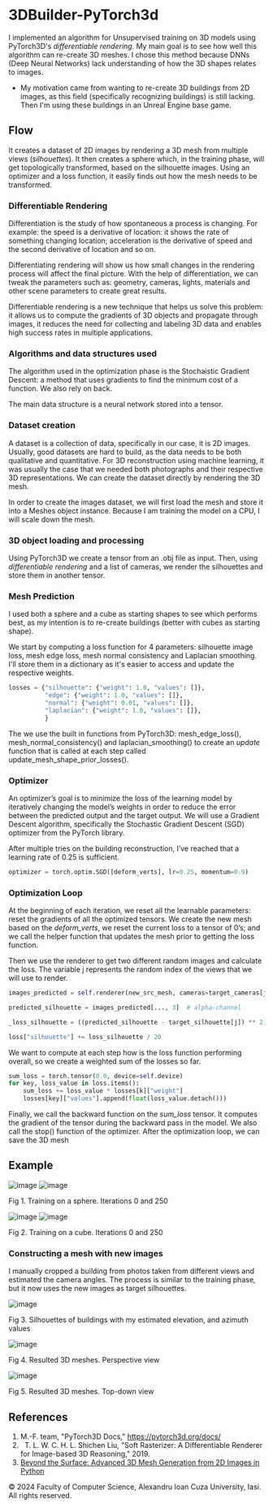 # 3DBuilder-PyTorch3d
I implemented an algorithm for Unsupervised training on 3D models using PyTorch3D's *differentiable rendering*.
My main goal is to see how well this algorithm can re-create 3D meshes.
I chose this method because DNNs (Deep Neural Networks) lack understanding of how the 3D shapes relates to images.

- My motivation came from wanting to re-create 3D buildings from 2D images, as this field (specifically recognizing buildings) is still lacking. Then I'm using these buildings in an Unreal Engine base game.


## Flow
It creates a dataset of 2D images by rendering a 3D mesh from multiple views (*silhouettes*).
It then creates a sphere which, in the training phase, will get topologically transformed, based on the silhouette images. 
Using an optimizer and a loss function, it easily finds out how the mesh needs to be transformed. 

### Differentiable Rendering
Differentiation is the study of how spontaneous a process is changing. For example: the speed is a derivative of location: it shows the rate of something changing location; acceleration is the derivative of speed and the second derivative of location and so on. 

Differentiating rendering will show us how small changes in the rendering process will affect the final picture. With the help of differentiation, we can tweak the parameters such as: geometry, cameras, lights, materials and other scene parameters to create great results.

Differentiable rendering is a new technique that helps us solve this problem: it allows us to compute the gradients of 3D objects and propagate through images, it reduces the need for collecting and labeling 3D data and enables high success rates in multiple applications.

### Algorithms and data structures used

The algorithm used in the optimization phase is the Stochaistic Gradient Descent: a method that uses gradients to find the minimum cost of a function. We also rely on back.

The main data structure is a neural network stored into a tensor.

### Dataset creation

A dataset is a collection of data, specifically in our case, it is 2D images. Usually, good datasets are hard to build, as the data needs to be both qualitative and quantitative. For 3D reconstruction using machine learning, it was usually the case that we needed both photographs and their respective 3D representations. We can create the dataset directly by rendering the 3D mesh.

In order to create the images dataset, we will first load the mesh and store it into a Meshes object instance. Because I am training the model on a CPU, I will scale down the mesh.

### 3D object loading and processing
Using PyTorch3D we create a tensor from an .obj file as input. Then, using *differentiable rendering* and a list of cameras, we render the silhouettes and store them in another tensor.

### Mesh Prediction
I used both a sphere and a cube as starting shapes to see which performs best, as my intention is to re-create buildings (better with cubes as starting shape).

We start by computing a loss function for 4 parameters: silhouette image loss, mesh edge loss, mesh normal consistency and Laplacian smoothing. I'll store them in a dictionary as it's easier to access and update the respective weights.

```python
losses = {"silhouette": {"weight": 1.0, "values": []},
          "edge": {"weight": 1.0, "values": []},
          "normal": {"weight": 0.01, "values": []},
          "laplacian": {"weight": 1.0, "values": []},
          }
```
The we use the built in functions from PyTorch3D: mesh_edge_loss(), mesh_normal_consistency() and laplacian_smoothing() to create an *update* function that is called at each step called update_mesh_shape_prior_losses().

### Optimizer
An optimizer’s goal is to minimize the loss of the learning model by iteratively changing the model’s weights in order to reduce the error between the predicted output and the target output. We will use a Gradient Descent algorithm, specifically the Stochastic Gradient Descent (SGD) optimizer from the PyTorch library.

After multiple tries on the building reconstruction, I’ve reached that a learning rate of 0.25 is sufficient.

```python
optimizer = torch.optim.SGD([deform_verts], lr=0.25, momentum=0.9)
```

### Optimization Loop
At the beginning of each iteration, we reset all the learnable parameters: reset the gradients of all the optimized tensors. We create the new mesh based on the *deform_verts*, we reset the current loss to a tensor of 0’s; and we call the helper function that updates the mesh prior to getting the loss function.

Then we use the renderer to get two different random images and calculate the loss. The variable j represents the random index of the views that we will use to render.

```python
images_predicted = self.renderer(new_src_mesh, cameras=target_cameras[j],  lights=lights)  

predicted_silhouette = images_predicted[..., 3]  # alpha-channel 

_loss_silhouette = ((predicted_silhouette - target_silhouette[j]) ** 2).mean() 

loss["silhouette"] += loss_silhouette / 20
```

We want to compute at each step how is the loss function performing overall, so we create a weighted sum of the losses so far.

```python
sum_loss = torch.tensor(0.0, device=self.device)
for key, loss_value in loss.items():
    sum_loss += loss_value * losses[k]["weight"]
    losses[key]["values"].append(float(loss_value.detach()))
```

Finally, we call the backward function on the *sum_loss* tensor. It computes the gradient of the tensor during the backward pass in the model. We also call the stop() function of the optimizer. After the optimization loop, we can save the 3D mesh
## Example
 
![image](https://github.com/user-attachments/assets/7fa6e2ee-45ee-47ae-a621-cf11bd54d6d9)
![image](https://github.com/user-attachments/assets/1a47c8db-b2a7-43e5-b654-b0717d72e2e7)


Fig 1. Training on a sphere. Iterations 0 and 250

![image](https://github.com/user-attachments/assets/846e15ab-7d4f-4e60-8edd-2452e82a911e)
![image](https://github.com/user-attachments/assets/30da5c0f-1cec-4183-b64e-9808f508dee1)

Fig 2. Training on a cube. Iterations 0 and 250

### Constructing a mesh with new images
I manually cropped a building from photos taken from different views and estimated the camera angles. 
The process is similar to the training phase, but it now uses the new images as target silhouettes.

![image](https://github.com/user-attachments/assets/86b80851-6317-4580-905a-fa703689d92f)

Fig 3. Silhouettes of buildings with my estimated elevation, and azimuth values

![image](https://github.com/user-attachments/assets/4cfde6ce-3294-464a-9c21-107d6136ce26)

Fig 4. Resulted 3D meshes. Perspective view

![image](https://github.com/user-attachments/assets/62a54948-709c-41de-98df-dc3139a90935)

Fig 5. Resulted 3D meshes. Top-down view

## References
1. M.-F. team, "PyTorch3D Docs,"  https://pytorch3d.org/docs/
2.   T. L. W. C. H. L. Shichen Liu, "Soft Rasterizer: A Differentiable Renderer for Image-based 3D Reasoning," 2019.
3. [Beyond the Surface: Advanced 3D Mesh Generation from 2D Images in Python](https://medium.com/red-buffer/beyond-the-surface-advanced-3d-mesh-generation-from-2d-images-in-python-0de6dd3944ac)

© 2024 Faculty of Computer Science, Alexandru Ioan Cuza University, Iasi. All rights reserved.

